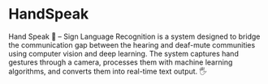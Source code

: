# HandSpeak
Hand Speak 👋 – Sign Language Recognition is a system designed to bridge the communication gap between the hearing and deaf-mute communities using computer vision and deep learning. The system captures hand gestures through a camera, processes them with machine learning algorithms, and converts them into real-time text output. 🖐️
